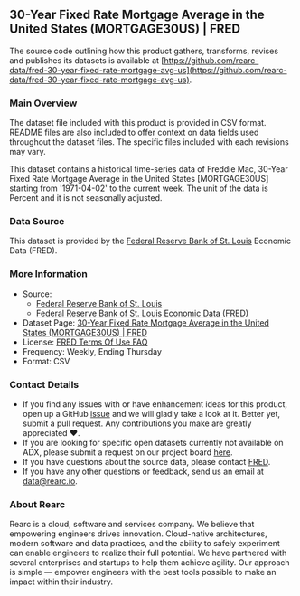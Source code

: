 ## 30-Year Fixed Rate Mortgage Average in the United States (MORTGAGE30US) | FRED

The source code outlining how this product gathers, transforms, revises and publishes its datasets is available at [https://github.com/rearc-data/fred-30-year-fixed-rate-mortgage-avg-us](https://github.com/rearc-data/fred-30-year-fixed-rate-mortgage-avg-us).

### Main Overview
The dataset file included with this product is provided in CSV format. README files are also included to offer context on data fields used throughout the dataset files. The specific files included with each revisions may vary.

This dataset contains a historical time-series data of Freddie Mac, 30-Year Fixed Rate Mortgage Average in the United States [MORTGAGE30US] starting from '1971-04-02' to the current week. The unit of the data is Percent and it is not seasonally adjusted.

### Data Source
This dataset is provided by the [Federal Reserve Bank of St. Louis](https://fred.stlouisfed.org/) Economic Data (FRED). 

### More Information
- Source: 
  - [Federal Reserve Bank of St. Louis](https://www.stlouisfed.org)
  - [Federal Reserve Bank of St. Louis Economic Data (FRED)](https://fred.stlouisfed.org/)
- Dataset Page: [30-Year Fixed Rate Mortgage Average in the United States (MORTGAGE30US) | FRED](https://fred.stlouisfed.org/series/MORTGAGE30US)
- License: [FRED Terms Of Use FAQ](https://fred.stlouisfed.org/legal/)
- Frequency: Weekly, Ending Thursday
- Format: CSV

### Contact Details
- If you find any issues with or have enhancement ideas for this product, open up a GitHub [issue](https://github.com/rearc-data/fred-30-year-fixed-rate-mortgage-avg-us/issues) and we will gladly take a look at it. Better yet, submit a pull request. Any contributions you make are greatly appreciated :heart:.
- If you are looking for specific open datasets currently not available on ADX, please submit a request on our project board [here](https://github.com/orgs/rearc-data/projects/1).
- If you have questions about the source data, please contact [FRED](https://fred.stlouisfed.org/contactus/).
- If you have any other questions or feedback, send us an email at data@rearc.io.

### About Rearc
Rearc is a cloud, software and services company. We believe that empowering engineers drives innovation. Cloud-native architectures, modern software and data practices, and the ability to safely experiment can enable engineers to realize their full potential. We have partnered with several enterprises and startups to help them achieve agility. Our approach is simple — empower engineers with the best tools possible to make an impact within their industry.
